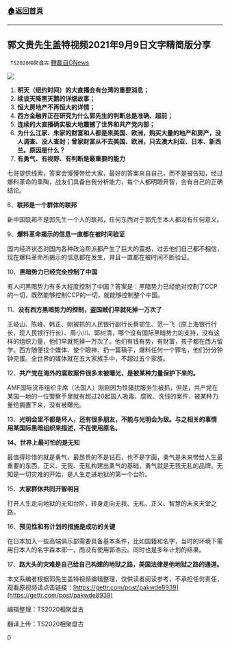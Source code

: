 ###  [:house:返回首頁](https://github.com/ourhimalayas/txt)
---


## 郭文贵先生盖特视频2021年9月9日文字精简版分享
` TS2020相聚盘古` [轉載自GNews](https://gnews.org/zh-hans/1523553/)

![](https://assets.gnews.org/wp-content/uploads/2021/09/截屏2021-09-10-下午6.29.53.png)
1. **明天（纽约时间）的大直播会有台湾的重要消息；**
2. **续谈天降黑天鹅的详细故事；**
3. **恒大房地产不再恒大的详情；**
4. **西方金融界正在研究为什么郭先生的判断总是准确、超前；**
5. **连续的大直播确实极大地震撼了世界和共产党内部；**
6. **为什么江家、朱家的财富和人都是来美国、欧洲，购买大量的地产和房产，没人调查、没人查封；曾家财富从不去美国、欧洲，只去澳大利亚、日本、新西兰。原因是什么？**
7. **有勇气、有视野、有判断是最重要的能力**


七哥提供线索，答案会慢慢带给大家，最好的答案来自自己，而不是被告知，经过爆料革命的熏陶，战友们具备自我分析能力，每个人都明眼开智，会有自己的正确结论。

8、**联邦是一个群体的联邦**

新中国联邦不是郭先生一个人的联邦，任何东西对于郭先生本人都没有任何意义。

9、**爆料革命揭示的信息一直都在被时间验证**

国内经济状态对国内各种政治帮派都产生了巨大的震撼，过去他们自己都不相信，现在爆料革命所揭示的信息都在发生，并且一直都在被时间不断验证。

10、**黑暗势力已经完全控制了中国**

有人问黑暗势力有多大程度控制了中国？答案是：黑暗势力已经绝对控制了CCP的一切，既然能够控制CCP的一切，就能够控制整个中国。

11、**没有西方黑暗势力的控制，盗国贼们早就死掉一万次了**

王岐山、陈峰、韩正、刚被抓的人民银行副行长蔡鄂生、范一飞（原上海银行行长，现人民银行行长）、周小川、郭树清，哪个没有国际黑暗势力的支持，没有这样的组织力量，他们早就死掉一万次了。他们有钱有势，有财富，孩子都在西方留学。西方随便找个媒体、使个眼神、扔一篇稿子，爆料任何一个罪名，他们分分钟钟完蛋。全世界的媒体就在五大家族手中，不超过五个家族。

12、**共产党在海外的腐败案件很多未被曝光，是被某种力量保护下来的。**

AMF国际货币组织主席（法国人）刚刚因为性骚扰服务生被抓，但是，共产党在某国一地的一位警察手里就有超过20起国人吸毒、腐败、洗钱的案件，被某种力量给搁置下来，没有被曝光。

13、**光明会里不都是坏人，还有很多朋友，不能与光明会为敌。与之相关的事情用某国际黑暗组织来描述，不在使用原名。**

**14、世界上最可怕的是无知**

最值得珍惜的就是勇气，最昂贵的不是钻石，也不是字画，勇气是未来带给人生最重要的东西。正义、无我、无私构建出勇气的基础，勇气就是无我无私的品牌。无知是一切灾难的开始，是人生走进地狱的第一个台阶。

15、**大家群休共同开智明目**

打开人生走向地狱的无知台阶，转身走向无我、无私、正义、智慧的未来天堂之路。

16、**预见性和有计划的措施是成功的关键**

在日本加入一些高端俱乐部需要具备基本条件，比如国籍和名字，当时的环境下需用日本人的名字森本郎一，而没有使用郭浩云。同时也是多年计划的结果。

17、**路大头的灾难是自己给自己构建的地狱之路，美国法律是他地狱之路的通道。**

本文系编者根据郭先生盖特视频编辑整理，仅供读者阅读参考，不承担任何责任，观看原视频请点击链接：[https://gettr.com/post/pakwde8939](https://gettr.com/post/pakwde8939)

编辑整理：TS2020相聚盘古

翻译上传：TS2020相聚盘古

0
